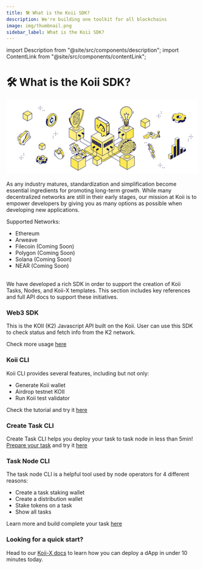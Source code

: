 ```yaml
---
title: 🛠 What is the Koii SDK?
description: We're building one toolkit for all blockchains
image: img/thumbnail.png
sidebar_label: What is the Koii SDK?
---
```


import Description from "@site/src/components/description";
import ContentLink from "@site/src/components/contentLink";

# 🛠 What is the Koii SDK?

![Banner](./img/What%20is%20the%20Koii%20SDK_.svg)

<Description
  text="We're building one toolkit for all blockchains"
/>

As any industry matures, standardization and simplification become essential ingredients for promoting long-term growth. While many decentralized networks are still in their early stages, our mission at Koii is to empower developers by giving you as many options as possible when developing new applications.&#x20;

Supported Networks:

- Ethereum
- Arweave
- Filecoin (Coming Soon)
- Polygon (Coming Soon)
- Solana (Coming Soon)
- NEAR (Coming Soon)

<br />
We have developed a rich SDK in order to support the creation of Koii Tasks, Nodes, and Koii-X templates. This section includes key references and full API docs to support these initiatives.

### Web3 SDK

This is the KOII (K2) Javascript API built on the Koii. User can use this SDK to check status and fetch info from the K2 network.

Check more usage [here](./koii-javascript-api)

### Koii CLI

Koii CLI provides several features, including but not only:

- Generate Koii wallet
- Airdrop testnet KOII
- Run Koii test validator

Check the tutorial and try it [here](./using-the-cli)

### Create Task CLI

Create Task CLI helps you deploy your task to task node in less than 5min! [Prepare your task](../microservices-and-tasks/task-development-guide/) and try it [here](./create-task-cli)

### Task Node CLI

The task node CLI is a helpful tool used by node operators for 4 different reasons:

- Create a task staking wallet
- Create a distribution wallet
- Stake tokens on a task
- Show all tasks

Learn more and build complete your task [here](./what-is-the-koii-sdk)

### Looking for a quick start?

Head to our [Koii-X docs](../build-dapps-with-koii/welcome-to-koii-x/) to learn how you can deploy a dApp in under 10 minutes today.

<ContentLink title="👋 Welcome to koii-X" link="../build-dapps-with-koii/welcome-to-koii-x/"/>
